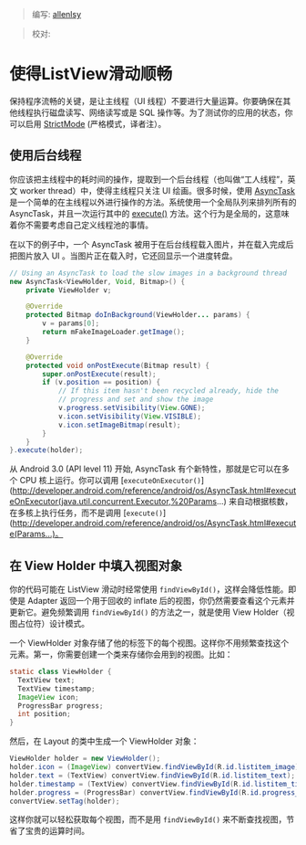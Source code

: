 > 编写: [allenlsy](https://github.com/allenlsy)

> 校对:

# 使得ListView滑动顺畅

保持程序流畅的关键，是让主线程（UI 线程）不要进行大量运算。你要确保在其他线程执行磁盘读写、网络读写或是 SQL 操作等。为了测试你的应用的状态，你可以启用 [StrictMode](http://developer.android.com/reference/android/os/StrictMode.html) (严格模式，译者注）。

## 使用后台线程

你应该把主线程中的耗时间的操作，提取到一个后台线程（也叫做“工人线程”，英文 worker thread）中，使得主线程只关注 UI 绘画。很多时候，使用 [AsyncTask](http://developer.android.com/reference/android/os/AsyncTask.html) 是一个简单的在主线程以外进行操作的方法。系统使用一个全局队列来排列所有的 AsyncTask，并且一次运行其中的 [execute()](http://developer.android.com/reference/android/os/AsyncTask.html#execute(Params...)) 方法。这个行为是全局的，这意味着你不需要考虑自己定义线程池的事情。

在以下的例子中，一个 AsyncTask 被用于在后台线程载入图片，并在载入完成后把图片放入 UI 。当图片正在载入时，它还回显示一个进度转盘。

```java
// Using an AsyncTask to load the slow images in a background thread
new AsyncTask<ViewHolder, Void, Bitmap>() {
    private ViewHolder v;

    @Override
    protected Bitmap doInBackground(ViewHolder... params) {
        v = params[0];
        return mFakeImageLoader.getImage();
    }

    @Override
    protected void onPostExecute(Bitmap result) {
        super.onPostExecute(result);
        if (v.position == position) {
            // If this item hasn't been recycled already, hide the
            // progress and set and show the image
            v.progress.setVisibility(View.GONE);
            v.icon.setVisibility(View.VISIBLE);
            v.icon.setImageBitmap(result);
        }
    }
}.execute(holder);
```

从 Android 3.0 (API level 11) 开始, AsyncTask 有个新特性，那就是它可以在多个 CPU 核上运行。你可以调用 [`executeOnExecutor()`](http://developer.android.com/reference/android/os/AsyncTask.html#executeOnExecutor(java.util.concurrent.Executor,%20Params...) 来自动根据核数，在多核上执行任务，而不是调用 [`execute()`](http://developer.android.com/reference/android/os/AsyncTask.html#execute(Params...)。

## 在 View Holder 中填入视图对象

你的代码可能在 ListView 滑动时经常使用 `findViewById()`，这样会降低性能。即使是 Adapter 返回一个用于回收的 inflate 后的视图，你仍然需要查看这个元素并更新它。避免频繁调用 `findViewById()` 的方法之一，就是使用 View Holder（视图占位符）设计模式。

一个 ViewHolder 对象存储了他的标签下的每个视图。这样你不用频繁查找这个元素。第一，你需要创建一个类来存储你会用到的视图。比如：

```java
static class ViewHolder {
  TextView text;
  TextView timestamp;
  ImageView icon;
  ProgressBar progress;
  int position;
}
```

然后，在 Layout 的类中生成一个 ViewHolder 对象：

```java
ViewHolder holder = new ViewHolder();
holder.icon = (ImageView) convertView.findViewById(R.id.listitem_image);
holder.text = (TextView) convertView.findViewById(R.id.listitem_text);
holder.timestamp = (TextView) convertView.findViewById(R.id.listitem_timestamp);
holder.progress = (ProgressBar) convertView.findViewById(R.id.progress_spinner);
convertView.setTag(holder);
```

这样你就可以轻松获取每个视图，而不是用 `findViewById()` 来不断查找视图，节省了宝贵的运算时间。
